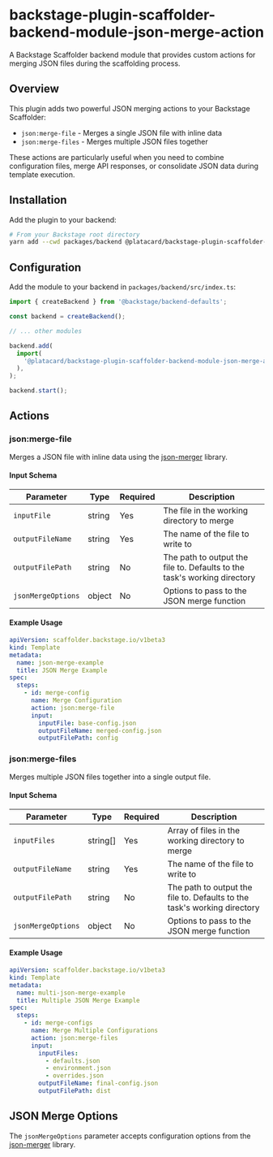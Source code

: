 # backstage-plugin-scaffolder-backend-module-json-merge-action

A Backstage Scaffolder backend module that provides custom actions for merging
JSON files during the scaffolding process.

## Overview

This plugin adds two powerful JSON merging actions to your Backstage Scaffolder:

- `json:merge-file` - Merges a single JSON file with inline data
- `json:merge-files` - Merges multiple JSON files together

These actions are particularly useful when you need to combine configuration
files, merge API responses, or consolidate JSON data during template execution.

## Installation

Add the plugin to your backend:

```bash
# From your Backstage root directory
yarn add --cwd packages/backend @platacard/backstage-plugin-scaffolder-backend-module-json-merge-action
```

## Configuration

Add the module to your backend in `packages/backend/src/index.ts`:

```typescript
import { createBackend } from '@backstage/backend-defaults';

const backend = createBackend();

// ... other modules

backend.add(
  import(
    '@platacard/backstage-plugin-scaffolder-backend-module-json-merge-action'
  ),
);

backend.start();
```

## Actions

### json:merge-file

Merges a JSON file with inline data using the
[json-merger](https://www.npmjs.com/package/json-merger) library.

#### Input Schema

| Parameter          | Type   | Required | Description                                                              |
| ------------------ | ------ | -------- | ------------------------------------------------------------------------ |
| `inputFile`        | string | Yes      | The file in the working directory to merge                               |
| `outputFileName`   | string | Yes      | The name of the file to write to                                         |
| `outputFilePath`   | string | No       | The path to output the file to. Defaults to the task's working directory |
| `jsonMergeOptions` | object | No       | Options to pass to the JSON merge function                               |

#### Example Usage

```yaml
apiVersion: scaffolder.backstage.io/v1beta3
kind: Template
metadata:
  name: json-merge-example
  title: JSON Merge Example
spec:
  steps:
    - id: merge-config
      name: Merge Configuration
      action: json:merge-file
      input:
        inputFile: base-config.json
        outputFileName: merged-config.json
        outputFilePath: config
```

### json:merge-files

Merges multiple JSON files together into a single output file.

#### Input Schema

| Parameter          | Type     | Required | Description                                                              |
| ------------------ | -------- | -------- | ------------------------------------------------------------------------ |
| `inputFiles`       | string[] | Yes      | Array of files in the working directory to merge                         |
| `outputFileName`   | string   | Yes      | The name of the file to write to                                         |
| `outputFilePath`   | string   | No       | The path to output the file to. Defaults to the task's working directory |
| `jsonMergeOptions` | object   | No       | Options to pass to the JSON merge function                               |

#### Example Usage

```yaml
apiVersion: scaffolder.backstage.io/v1beta3
kind: Template
metadata:
  name: multi-json-merge-example
  title: Multiple JSON Merge Example
spec:
  steps:
    - id: merge-configs
      name: Merge Multiple Configurations
      action: json:merge-files
      input:
        inputFiles:
          - defaults.json
          - environment.json
          - overrides.json
        outputFileName: final-config.json
        outputFilePath: dist
```

## JSON Merge Options

The `jsonMergeOptions` parameter accepts configuration options from the
[json-merger](https://www.npmjs.com/package/json-merger) library.
